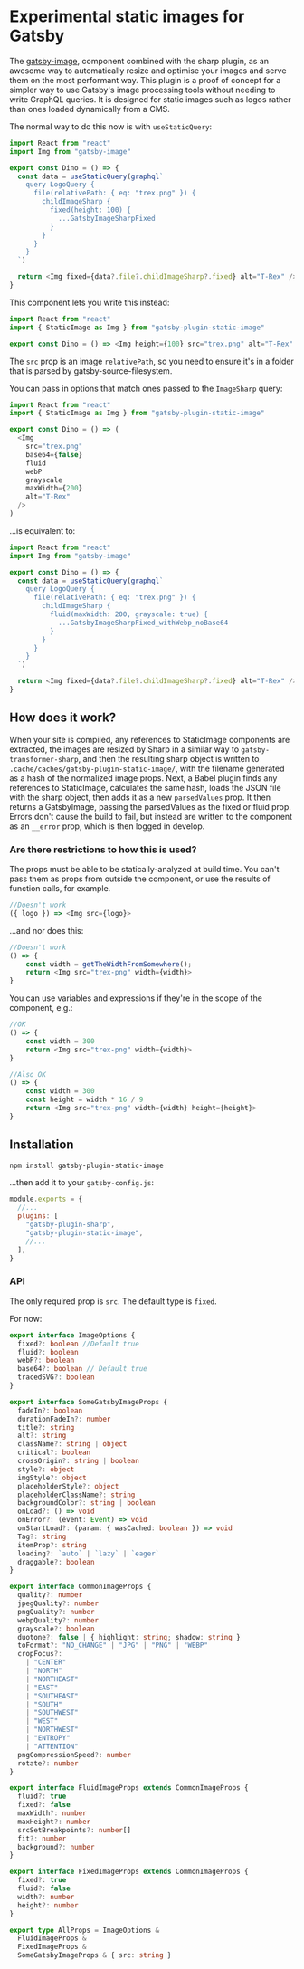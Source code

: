 # Experimental static images for Gatsby

The [gatsby-image](https://www.gatsbyjs.org/packages/gatsby-image/), component combined with the sharp plugin, as an awesome way to automatically resize and optimise your images and serve them on the most performant way. This plugin is a proof of concept for a simpler way to use Gatsby's image processing tools without needing to write GraphQL queries. It is designed for static images such as logos rather than ones loaded dynamically from a CMS.

The normal way to do this now is with `useStaticQuery`:

```js
import React from "react"
import Img from "gatsby-image"

export const Dino = () => {
  const data = useStaticQuery(graphql`
    query LogoQuery {
      file(relativePath: { eq: "trex.png" }) {
        childImageSharp {
          fixed(height: 100) {
            ...GatsbyImageSharpFixed
          }
        }
      }
    }
  `)

  return <Img fixed={data?.file?.childImageSharp?.fixed} alt="T-Rex" />
}
```

This component lets you write this instead:

```js
import React from "react"
import { StaticImage as Img } from "gatsby-plugin-static-image"

export const Dino = () => <Img height={100} src="trex.png" alt="T-Rex" />
```

The `src` prop is an image `relativePath`, so you need to ensure it's in a folder that is parsed by gatsby-source-filesystem.

You can pass in options that match ones passed to the `ImageSharp` query:

```js
import React from "react"
import { StaticImage as Img } from "gatsby-plugin-static-image"

export const Dino = () => (
  <Img
    src="trex.png"
    base64={false}
    fluid
    webP
    grayscale
    maxWidth={200}
    alt="T-Rex"
  />
)
```

...is equivalent to:

```js
import React from "react"
import Img from "gatsby-image"

export const Dino = () => {
  const data = useStaticQuery(graphql`
    query LogoQuery {
      file(relativePath: { eq: "trex.png" }) {
        childImageSharp {
          fluid(maxWidth: 200, grayscale: true) {
            ...GatsbyImageSharpFixed_withWebp_noBase64
          }
        }
      }
    }
  `)

  return <Img fixed={data?.file?.childImageSharp?.fixed} alt="T-Rex" />
}
```

## How does it work?

When your site is compiled, any references to StaticImage components are extracted, the images are resized by Sharp in a similar way to `gatsby-transformer-sharp`, and then the resulting sharp object is written to `.cache/caches/gatsby-plugin-static-image/`, with the filename generated as a hash of the normalized image props. Next, a Babel plugin finds any references to StaticImage, calculates the same hash, loads the JSON file with the sharp object, then adds it as a new `parsedValues` prop. It then returns a GatsbyImage, passing the parsedValues as the fixed or fluid prop. Errors don't cause the build to fail, but instead are written to the component as an `__error` prop, which is then logged in develop.

### Are there restrictions to how this is used?

The props must be able to be statically-analyzed at build time. You can't pass them as props from outside the component, or use the results of function calls, for example.

```js
//Doesn't work
({ logo }) => <Img src={logo}>
```

...and nor does this:

```js
//Doesn't work
() => {
    const width = getTheWidthFromSomewhere();
    return <Img src="trex-png" width={width}>
}
```

You can use variables and expressions if they're in the scope of the component, e.g.:

```js
//OK
() => {
    const width = 300
    return <Img src="trex-png" width={width}>
}
```

```js
//Also OK
() => {
    const width = 300
    const height = width * 16 / 9
    return <Img src="trex-png" width={width} height={height}>
}
```

## Installation

```bash
npm install gatsby-plugin-static-image
```

...then add it to your `gatsby-config.js`:

```js
module.exports = {
  //...
  plugins: [
    "gatsby-plugin-sharp",
    "gatsby-plugin-static-image",
    //...
  ],
}
```

### API

The only required prop is `src`. The default type is `fixed`.

For now:

```typescript
export interface ImageOptions {
  fixed?: boolean //Default true
  fluid?: boolean
  webP?: boolean
  base64?: boolean // Default true
  tracedSVG?: boolean
}

export interface SomeGatsbyImageProps {
  fadeIn?: boolean
  durationFadeIn?: number
  title?: string
  alt?: string
  className?: string | object
  critical?: boolean
  crossOrigin?: string | boolean
  style?: object
  imgStyle?: object
  placeholderStyle?: object
  placeholderClassName?: string
  backgroundColor?: string | boolean
  onLoad?: () => void
  onError?: (event: Event) => void
  onStartLoad?: (param: { wasCached: boolean }) => void
  Tag?: string
  itemProp?: string
  loading?: `auto` | `lazy` | `eager`
  draggable?: boolean
}

export interface CommonImageProps {
  quality?: number
  jpegQuality?: number
  pngQuality?: number
  webpQuality?: number
  grayscale?: boolean
  duotone?: false | { highlight: string; shadow: string }
  toFormat?: "NO_CHANGE" | "JPG" | "PNG" | "WEBP"
  cropFocus?:
    | "CENTER"
    | "NORTH"
    | "NORTHEAST"
    | "EAST"
    | "SOUTHEAST"
    | "SOUTH"
    | "SOUTHWEST"
    | "WEST"
    | "NORTHWEST"
    | "ENTROPY"
    | "ATTENTION"
  pngCompressionSpeed?: number
  rotate?: number
}

export interface FluidImageProps extends CommonImageProps {
  fluid?: true
  fixed?: false
  maxWidth?: number
  maxHeight?: number
  srcSetBreakpoints?: number[]
  fit?: number
  background?: number
}

export interface FixedImageProps extends CommonImageProps {
  fixed?: true
  fluid?: false
  width?: number
  height?: number
}

export type AllProps = ImageOptions &
  FluidImageProps &
  FixedImageProps &
  SomeGatsbyImageProps & { src: string }
```
